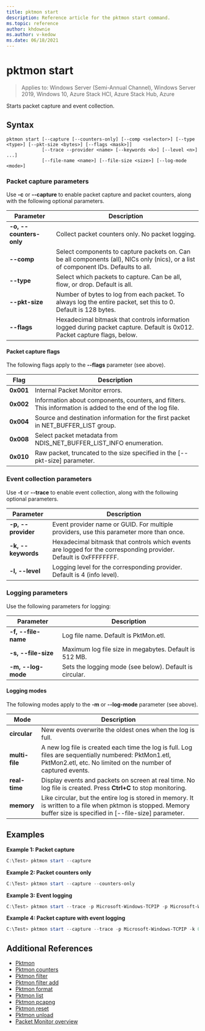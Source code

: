 ```yaml
---
title: pktmon start
description: Reference article for the pktmon start command.
ms.topic: reference
author: khdownie
ms.author: v-kedow
ms.date: 06/18/2021
---
```


# pktmon start

> Applies to: Windows Server (Semi-Annual Channel), Windows Server 2019, Windows 10, Azure Stack HCI, Azure Stack Hub, Azure

Starts packet capture and event collection.

## Syntax

```
pktmon start [--capture [--counters-only] [--comp <selector>] [--type <type>] [--pkt-size <bytes>] [--flags <mask>]]
             [--trace --provider <name> [--keywords <k>] [--level <n>] ...]
             [--file-name <name>] [--file-size <size>] [--log-mode <mode>]
```

### Packet capture parameters

Use **-c** or **--capture** to enable packet capture and packet counters, along with the following optional parameters.

| **Parameter** | **Description** |
| ------------- | --------------- |
| **-o, --counters-only** | Collect packet counters only. No packet logging. |
| **--comp** | Select components to capture packets on. Can be all components (all), NICs only (nics), or a list of component IDs. Defaults to all. |
| **--type** | Select which packets to capture. Can be all, flow, or drop. Default is all. |
| **--pkt-size <bytes>** | Number of bytes to log from each packet. To always log the entire packet, set this to 0. Default is 128 bytes. |
| **--flags <mask>** | Hexadecimal bitmask that controls information logged during packet capture. Default is 0x012. Packet capture flags, below. |

#### Packet capture flags

The following flags apply to the **--flags** parameter (see above).

| **Flag** | **Description** |
| --------- | ----------- |
| **0x001** | Internal Packet Monitor errors. |
| **0x002** | Information about components, counters, and filters. This information is added to the end of the log file. |
| **0x004** | Source and destination information for the first packet in NET_BUFFER_LIST group. |
| **0x008** | Select packet metadata from NDIS_NET_BUFFER_LIST_INFO enumeration. |
| **0x010** | Raw packet, truncated to the size specified in the [--pkt-size] parameter. |

### Event collection parameters

Use **-t** or **--trace** to enable event collection, along with the following optional parameters.

| **Parameter** | **Description** |
| ------------- | --------------- |
| **-p, --provider <name>** | Event provider name or GUID. For multiple providers, use this parameter more than once. |
| **-k, --keywords <k>** | Hexadecimal bitmask that controls which events are logged for the corresponding provider. Default is 0xFFFFFFFF. |
| **-l, --level <n>** | Logging level for the corresponding provider. Default is 4 (info level). |

### Logging parameters

Use the following parameters for logging:

| **Parameter** | **Description** |
| ------------- | --------------- |
| **-f, --file-name <name>** | Log file name. Default is PktMon.etl. |
| **-s, --file-size <size>** | Maximum log file size in megabytes. Default is 512 MB. |
| **-m, --log-mode** | Sets the logging mode (see below). Default is circular. |

#### Logging modes

The following modes apply to the **-m** or **--log-mode** parameter (see above).

| **Mode** | **Description** |
| -------- | --------------- |
| **circular** | New events overwrite the oldest ones when the log is full. |
| **multi-file** | A new log file is created each time the log is full. Log files are sequentially numbered: PktMon1.etl, PktMon2.etl, etc. No limited on the number of captured events. |
| **real-time** | Display events and packets on screen at real time. No log file is created. Press **Ctrl+C** to stop monitoring. |
| **memory** | Like circular, but the entire log is stored in memory. It is written to a file when pktmon is stopped. Memory buffer size is specified in [--file-size] parameter. |

## Examples

**Example 1: Packet capture**

```PowerShell
C:\Test> pktmon start --capture
```

**Example 2: Packet counters only**

```PowerShell
C:\Test> pktmon start --capture --counters-only
```

**Example 3: Event logging**

```PowerShell
C:\Test> pktmon start --trace -p Microsoft-Windows-TCPIP -p Microsoft-Windows-NDIS
```

**Example 4: Packet capture with event logging**

```PowerShell
C:\Test> pktmon start --capture --trace -p Microsoft-Windows-TCPIP -k 0xFF -l 4
```

## Additional References

- [Pktmon](pktmon.md)
- [Pktmon counters](pktmon-counters.md)
- [Pktmon filter](pktmon-filter.md)
- [Pktmon filter add](pktmon-filter-add.md)
- [Pktmon format](pktmon-format.md)
- [Pktmon list](pktmon-list.md)
- [Pktmon pcapng](pktmon-pcapng.md)
- [Pktmon reset](pktmon-reset.md)
- [Pktmon unload](pktmon-unload.md)
- [Packet Monitor overview](../../networking/technologies/pktmon/pktmon.md)